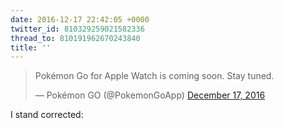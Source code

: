 ```yaml
---
date: 2016-12-17 22:42:05 +0000
twitter_id: 810329259021582336
thread_to: 810191962670243840
title: ''
---
```


<blockquote class="twitter-tweet"><p lang="en" dir="ltr">Pokémon Go for Apple Watch is coming soon.  Stay tuned.</p>&mdash; Pokémon GO (@PokemonGoApp) <a href="https://twitter.com/PokemonGoApp/status/810228365374423040?ref_src=twsrc%5Etfw">December 17, 2016</a></blockquote>
<script async src="https://platform.twitter.com/widgets.js" charset="utf-8"></script>

I stand corrected:


